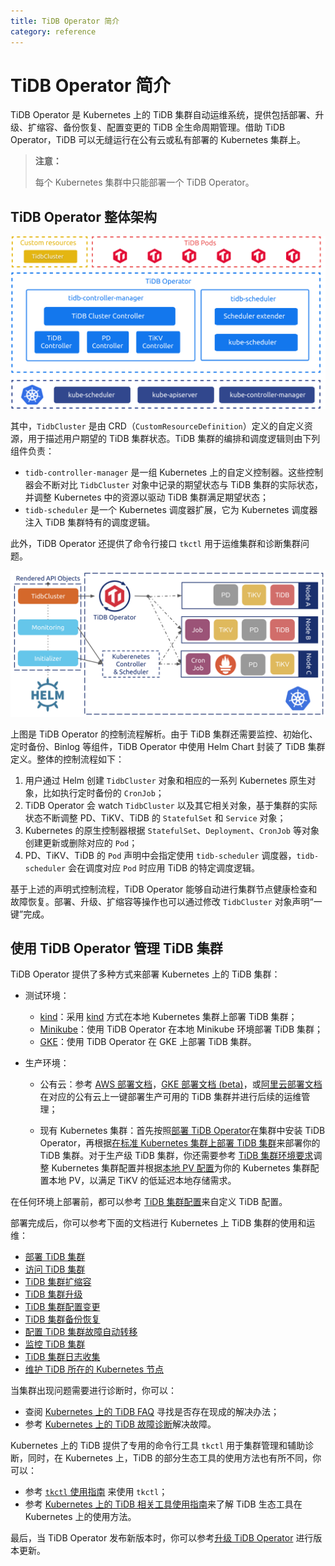 ```yaml
---
title: TiDB Operator 简介
category: reference
---
```


# TiDB Operator 简介

TiDB Operator 是 Kubernetes 上的 TiDB 集群自动运维系统，提供包括部署、升级、扩缩容、备份恢复、配置变更的 TiDB 全生命周期管理。借助 TiDB Operator，TiDB 可以无缝运行在公有云或私有部署的 Kubernetes 集群上。

> **注意：**
>
> 每个 Kubernetes 集群中只能部署一个 TiDB Operator。

## TiDB Operator 整体架构

![TiDB Operator Overview](/media/tidb-operator-overview.png)

其中，`TidbCluster` 是由 CRD（`CustomResourceDefinition`）定义的自定义资源，用于描述用户期望的 TiDB 集群状态。TiDB 集群的编排和调度逻辑则由下列组件负责：

* `tidb-controller-manager` 是一组 Kubernetes 上的自定义控制器。这些控制器会不断对比 `TidbCluster` 对象中记录的期望状态与 TiDB 集群的实际状态，并调整 Kubernetes 中的资源以驱动 TiDB 集群满足期望状态；
* `tidb-scheduler` 是一个 Kubernetes 调度器扩展，它为 Kubernetes 调度器注入 TiDB 集群特有的调度逻辑。

此外，TiDB Operator 还提供了命令行接口 `tkctl` 用于运维集群和诊断集群问题。

![TiDB Operator Control Flow](/media/tidb-operator-control-flow.png)

上图是 TiDB Operator 的控制流程解析。由于 TiDB 集群还需要监控、初始化、定时备份、Binlog 等组件，TiDB Operator 中使用 Helm Chart 封装了 TiDB 集群定义。整体的控制流程如下：

1. 用户通过 Helm 创建 `TidbCluster` 对象和相应的一系列 Kubernetes 原生对象，比如执行定时备份的 `CronJob`；
2. TiDB Operator 会 watch `TidbCluster` 以及其它相关对象，基于集群的实际状态不断调整 PD、TiKV、TiDB 的 `StatefulSet` 和 `Service` 对象；
3. Kubernetes 的原生控制器根据 `StatefulSet`、`Deployment`、`CronJob` 等对象创建更新或删除对应的 `Pod`；
4. PD、TiKV、TiDB 的 `Pod` 声明中会指定使用 `tidb-scheduler` 调度器，`tidb-scheduler` 会在调度对应 `Pod` 时应用 TiDB 的特定调度逻辑。

基于上述的声明式控制流程，TiDB Operator 能够自动进行集群节点健康检查和故障恢复。部署、升级、扩缩容等操作也可以通过修改 `TidbCluster` 对象声明“一键”完成。

## 使用 TiDB Operator 管理 TiDB 集群

TiDB Operator 提供了多种方式来部署 Kubernetes 上的 TiDB 集群：

+ 测试环境：
    - [kind](/tidb-in-kubernetes/get-started/deploy-tidb-from-kubernetes-kind.md)：采用 [kind](https://kind.sigs.k8s.io/) 方式在本地 Kubernetes 集群上部署 TiDB 集群；
    - [Minikube](/tidb-in-kubernetes/get-started/deploy-tidb-from-kubernetes-minikube.md)：使用 TiDB Operator 在本地 Minikube 环境部署 TiDB 集群；
    - [GKE](/tidb-in-kubernetes/get-started/deploy-tidb-from-kubernetes-gke.md)：使用 TiDB Operator 在 GKE 上部署 TiDB 集群。

+ 生产环境：

    - 公有云：参考 [AWS 部署文档](/tidb-in-kubernetes/deploy/aws-eks.md)，[GKE 部署文档 (beta)](/tidb-in-kubernetes/deploy/gcp-gke.md)，或[阿里云部署文档](/tidb-in-kubernetes/deploy/alibaba-cloud.md)在对应的公有云上一键部署生产可用的 TiDB 集群并进行后续的运维管理；

    - 现有 Kubernetes 集群：首先按照[部署 TiDB Operator](/tidb-in-kubernetes/deploy/tidb-operator.md)在集群中安装 TiDB Operator，再根据[在标准 Kubernetes 集群上部署 TiDB 集群](/tidb-in-kubernetes/deploy/general-kubernetes.md)来部署你的 TiDB 集群。对于生产级 TiDB 集群，你还需要参考 [TiDB 集群环境要求](/tidb-in-kubernetes/deploy/prerequisites.md)调整 Kubernetes 集群配置并根据[本地 PV 配置](/tidb-in-kubernetes/reference/configuration/storage-class.md#本地-pv-配置)为你的 Kubernetes 集群配置本地 PV，以满足 TiKV 的低延迟本地存储需求。

在任何环境上部署前，都可以参考 [TiDB 集群配置](/tidb-in-kubernetes/reference/configuration/tidb-cluster.md)来自定义 TiDB 配置。

部署完成后，你可以参考下面的文档进行 Kubernetes 上 TiDB 集群的使用和运维：

+ [部署 TiDB 集群](/tidb-in-kubernetes/deploy/general-kubernetes.md)
+ [访问 TiDB 集群](/tidb-in-kubernetes/deploy/access-tidb.md)
+ [TiDB 集群扩缩容](/tidb-in-kubernetes/scale-in-kubernetes.md)
+ [TiDB 集群升级](/tidb-in-kubernetes/upgrade/tidb-cluster.md#升级-tidb-版本)
+ [TiDB 集群配置变更](/tidb-in-kubernetes/upgrade/tidb-cluster.md#更新-tidb-集群配置)
+ [TiDB 集群备份恢复](/tidb-in-kubernetes/maintain/backup-and-restore/charts.md)
+ [配置 TiDB 集群故障自动转移](/tidb-in-kubernetes/maintain/auto-failover.md)
+ [监控 TiDB 集群](/tidb-in-kubernetes/monitor/tidb-in-kubernetes.md)
+ [TiDB 集群日志收集](/tidb-in-kubernetes/maintain/log-collecting.md)
+ [维护 TiDB 所在的 Kubernetes 节点](/tidb-in-kubernetes/maintain/kubernetes-node.md)

当集群出现问题需要进行诊断时，你可以：

+ 查阅 [Kubernetes 上的 TiDB FAQ](/tidb-in-kubernetes/faq.md) 寻找是否存在现成的解决办法；
+ 参考 [Kubernetes 上的 TiDB 故障诊断](/tidb-in-kubernetes/troubleshoot.md)解决故障。

Kubernetes 上的 TiDB 提供了专用的命令行工具 `tkctl` 用于集群管理和辅助诊断，同时，在 Kubernetes 上，TiDB 的部分生态工具的使用方法也有所不同，你可以：

+ 参考 [`tkctl` 使用指南](/tidb-in-kubernetes/reference/tools/tkctl.md) 来使用 `tkctl`；
+ 参考 [Kubernetes 上的 TiDB 相关工具使用指南](/tidb-in-kubernetes/reference/tools/in-kubernetes.md)来了解 TiDB 生态工具在 Kubernetes 上的使用方法。

最后，当 TiDB Operator 发布新版本时，你可以参考[升级 TiDB Operator](/tidb-in-kubernetes/upgrade/tidb-operator.md) 进行版本更新。
